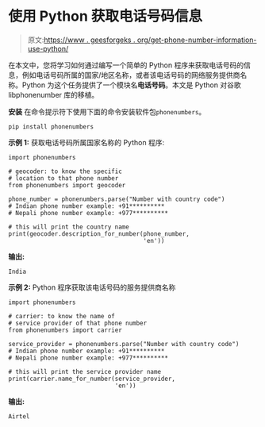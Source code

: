 # 使用 Python 获取电话号码信息

> 原文:[https://www . geesforgeks . org/get-phone-number-information-use-python/](https://www.geeksforgeeks.org/get-phone-number-information-using-python/)

在本文中，您将学习如何通过编写一个简单的 Python 程序来获取电话号码的信息，例如电话号码所属的国家/地区名称，或者该电话号码的网络服务提供商名称。Python 为这个任务提供了一个模块名**电话号码**。本文是 Python 对谷歌 libphonenumber 库的移植。

**安装**
在命令提示符下使用下面的命令安装软件包`phonenumbers`。

```
pip install phonenumbers
```

**示例 1:** 获取电话号码所属国家名称的 Python 程序:

```
import phonenumbers

# geocoder: to know the specific 
# location to that phone number
from phonenumbers import geocoder

phone_number = phonenumbers.parse("Number with country code") 
# Indian phone number example: +91**********
# Nepali phone number example: +977********** 

# this will print the country name
print(geocoder.description_for_number(phone_number, 
                                      'en'))   
```

**输出:**

```
India
```

**示例 2:** Python 程序获取该电话号码的服务提供商名称

```
import phonenumbers

# carrier: to know the name of 
# service provider of that phone number
from phonenumbers import carrier

service_provider = phonenumbers.parse("Number with country code")
# Indian phone number example: +91**********
# Nepali phone number example: +977**********

# this will print the service provider name
print(carrier.name_for_number(service_provider,
                              'en')) 
```

**输出:**

```
Airtel

```